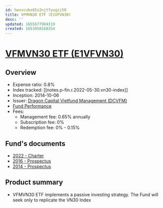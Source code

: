 ```yaml
---
id: hwxvcubx65z2njtfyugzj50
title: VFMVN30 ETF (E1VFVN30)
desc: ''
updated: 1655677984319
created: 1653958168354
---
```

# [VFMVN30 ETF (E1VFVN30)](https://dragoncapital.com.vn/en/etf-vfmvn30-fund-e1vfvn30/etf-overview/)

## Overview

- Expense ratio: 0.8%
- Index tracked: [[notes.p-fin.r.2022-05-30.vn30-index]]
- Inception: 2014-10-06
- Issuer: [Dragon Capital Vietfund Management (DCVFM)](https://dragoncapital.com.vn/en/our-company/introduction/)
- [Fund Performance](https://dragoncapital.com.vn/en/etf-vfmvn30-fund-e1vfvn30/etf-performance/)
- Fees:
    - Management fee: 0.65% annually
    - Subscription fee: 0%
    - Redemption fee: 0% - 0.15%

## Fund's documents

- [2022 - Charter](https://vfmcomvnaz.azureedge.net/dcvfmcomvn/uploads/vfm_files/report/2022/04/DCVFMVN30-ETF-Fund-Charter-2022.pdf)
- [2016 - Prospectus](https://vfmcomvnaz.azureedge.net/dcvfmcomvn/uploads/vfm_files/report/2017/04//ETF_Fund-Prospectus-update_201608.pdf)
- [2014 - Prospectus](https://vfmcomvnaz.azureedge.net/dcvfmcomvn/uploads/vfm_files/report/2014/07/ETF_IPO-Prospectus.pdf)

## Product summary

- VFMVN30 ETF implements a passive investing strategy. The Fund will seek only to replicate the VN30 Index